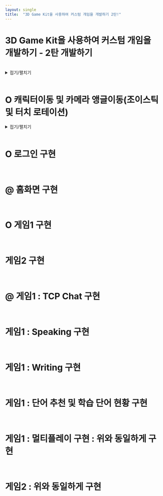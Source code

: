 ```yaml
---
layout: single
title:  "3D Game Kit을 사용하여 커스텀 개임을 개발하기 2탄!"
---
```



# 3D Game Kit을 사용하여 커스텀 개임을 개발하기 - 2탄 개발하기
<br>

<details>
<summary>접기/펼치기</summary>

#### 유니티 버전 : 2021.3.12f1 : 1년 전 중 가장 최신
<br>

##### 1) Package 설치:
- X https://github.com/febucci/unitypackage-custom-hierarchy : Custom Hierarchy for Unity(설치불가)
- O 3D Game Kit 
<br>

##### 2) 프로젝트 파일 설정
- O 안드로이드 변경 & 패키지 설치(Post Processing, Joystick Pack, Standard Assets)
<br>

##### 3) Layout 설정: 
- PJH.wlt 파일 사용
<br>
  
</details>
<br>
  
           
# O 캐릭터이동 및 카메라 앵글이동(조이스틱 및 터치 로테이션)
<details>
<summary>접기/펼치기</summary>

#### 1. 카메라 앵글이동 : https://www.youtube.com/watch?v=bk19NYT_ZIY&ab_channel=SahaniStudio 참조
##### 1) 기존 카메라 앵글이동 끄기
<details>
<summary>StartUI.cs</summary>

```cs
# Assets/3DGamekit/Scripts/Game/UI/StartUI.cs

        void Start()
        {
            if (!alwaysDisplayMouse)
            {
                // 원래
                //Cursor.lockState = CursorLockMode.Locked;
                //Cursor.visible = false;
                Cursor.lockState = CursorLockMode.None;
                Cursor.visible = true;
            }
            ...
```
</details>
<br>
     
##### 2-1) 터치할 영역 설정 : 패널에서
- Hierachy > Canvas > Panel > RectTransform 화면 반으로 설정
- Panel > TouchField.cs 컴포넌트 추가
<details>
<summary>TouchField.cs</summary>

```cs
# TouchField.cs

using UnityEngine.EventSystems;
using UnityEngine;

public class TouchField : MonoBehaviour, IPointerDownHandler, IPointerUpHandler
{
    [HideInInspector]
    public Vector2 TouchDist;
    [HideInInspector]
    public Vector2 PointerOld;
    [HideInInspector]
    protected int PointerId;
    [HideInInspector]
    public bool Pressed;

    // Use this for initialization
    void Start()
    {

    }

    // Update is called once per frame
    void Update()
    {
        if (Pressed)
        {
            if (PointerId >= 0 && PointerId < Input.touches.Length)
            {
                TouchDist = Input.touches[PointerId].position - PointerOld;
                PointerOld = Input.touches[PointerId].position;
            }
            else
            {
                TouchDist = new Vector2(Input.mousePosition.x, Input.mousePosition.y) - PointerOld;
                PointerOld = Input.mousePosition;
            }
        }
        else
        {
            TouchDist = new Vector2();
        }
    }

    public void OnPointerDown(PointerEventData eventData)
    {
        Pressed = true;
        PointerId = eventData.pointerId;
        PointerOld = eventData.position;
    }


    public void OnPointerUp(PointerEventData eventData)
    {
        Pressed = false;
    }

}
``` 
</details>
<br>
    
##### 2-2) 터치할 영역 설정 : 씨네머신에서
- Hierachy > CameraRig > KeyboardAndMouseFreeLookRig > CineTouch.cs 추가
- Hierachy > CameraRig > KeyboardAndMouseFreeLookRig > CinemachineFreeLook > Y Axis & X Axis > Input Axis Name > 지워 비우기
<details>
<summary>CineTouch.cs</summary>

```cs
# CineTouch.cs

using UnityEngine;
using Cinemachine;

public class CineTouch : MonoBehaviour
{
    [SerializeField] CinemachineFreeLook cineCam;
    [SerializeField] TouchField touchField;
    [SerializeField] float SenstivityX = 2f;
    [SerializeField] float SenstivityY = 2f;

    // Start is called before the first frame update
    void Start()
    {

    }

    // Update is called once per frame
    void Update()
    {
        cineCam.m_XAxis.Value += touchField.TouchDist.x * 200 * SenstivityX * Time.deltaTime;
        cineCam.m_YAxis.Value += touchField.TouchDist.y * SenstivityY * Time.deltaTime;
    }
}
``` 
</details>
<br>

#### 2. 캐릭터 이동
##### 1) 이동 조이스틱 : https://www.youtube.com/watch?v=GGqwMGZiwCg&ab_channel=%EA%B3%A8%EB%93%9C%EB%A9%94%ED%83%88 참조
<details>
<summary>PlayerInput.cs</summary>

```cs
# Assets/3DGamekit/Scripts/Game/Player/PlayerInput.cs
  
using UnityStandardAssets.CrossPlatformInput;

    public VariableJoystick vJoyMovement;

    void Update()
    {
      m_Movement.Set(vJoyMovement.Horizontal, vJoyMovement.Vertical);
      ...
      m_Jump = CrossPlatformInputManager.GetButton("Jump");
      ...
      if (CrossPlatformInputManager.GetButtonDown("Fire1"))
      ...
``` 
</details>
<br>
  
##### 2) 점프 및 공격 버튼 : https://www.youtube.com/watch?v=SOL0ABaLwAE&t=266s&ab_channel=SahaniStudio 참조
<br>

</details>
<br>
  

# O 로그인 구현
<br>

# @ 홈화면 구현
<br>
  
# O 게임1 구현
<br>
  
# 게임2 구현
<br>

# @ 게임1 : TCP Chat 구현
<br>

# 게임1 : Speaking 구현
<br>

# 게임1 : Writing 구현
<br>

# 게임1 : 단어 추천 및 학습 단어 현황 구현
<br>
  
# 게임1 : 멀티플레이 구현 : 위와 동일하게 구현
<br>

# 게임2 : 위와 동일하게 구현
<br>

